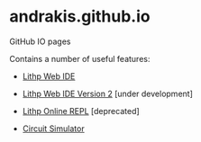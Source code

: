 # andrakis.github.io
GitHub IO pages

Contains a number of useful features:

* [Lithp Web IDE](https://andrakis.github.io/lithp-webide/)

* [Lithp Web IDE Version 2](https://andrakis.github.io/ide2/) [under development]

* [Lithp Online REPL](https://andrakis.github.io/lithp/) [deprecated]

* [Circuit Simulator](https://andrakis.github.io/circuits.html)
